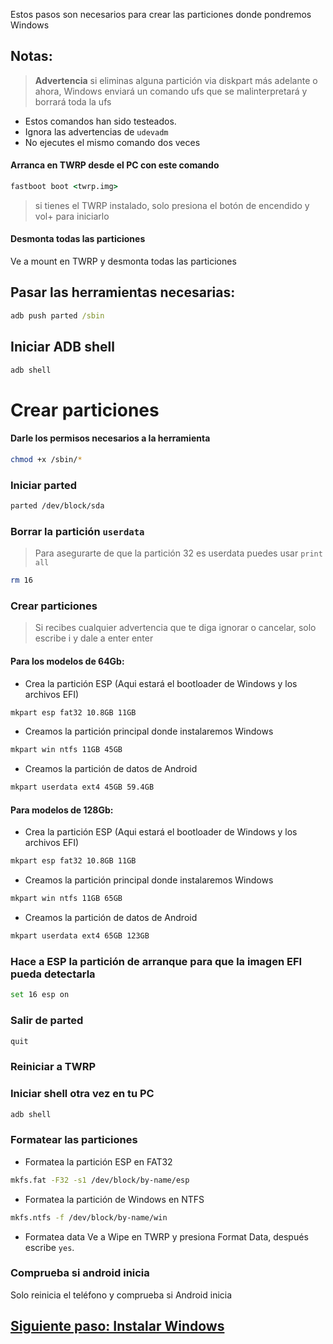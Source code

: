 Estos pasos son necesarios para crear las particiones donde pondremos Windows

## Notas:
> **Advertencia** si eliminas alguna partición via diskpart más adelante o ahora, Windows enviará un comando ufs que se malinterpretará y borrará toda la ufs
- Estos comandos han sido testeados.
- Ignora las advertencias de `udevadm`
- No ejecutes el mismo comando dos veces

#### Arranca en TWRP desde el PC con este comando
```cmd
fastboot boot <twrp.img>
```
> si tienes el TWRP instalado, solo presiona el botón de encendido y vol+ para iniciarlo

#### Desmonta todas las particiones
Ve a mount en TWRP y desmonta todas las particiones

## Pasar las herramientas necesarias:
```cmd
adb push parted /sbin
```

## Iniciar ADB shell
```cmd
adb shell
```

# Crear particiones
#### Darle los permisos necesarios a la herramienta
```sh
chmod +x /sbin/*
```

### Iniciar parted
```sh
parted /dev/block/sda
```

### Borrar la partición `userdata` 
>Para asegurarte de que la partición 32 es userdata puedes usar
>  `print all`
```sh
rm 16
```

### Crear particiones
> Si recibes cualquier advertencia que te diga ignorar o cancelar, solo escribe i y dale a enter enter

#### Para los modelos de 64Gb:

- Crea la partición ESP (Aqui estará el bootloader de Windows y los archivos EFI)
```sh
mkpart esp fat32 10.8GB 11GB
```

- Creamos la partición principal donde instalaremos Windows
```sh
mkpart win ntfs 11GB 45GB 
```

- Creamos la partición de datos de Android
```sh
mkpart userdata ext4 45GB 59.4GB
```


#### Para modelos de 128Gb:

- Crea la partición ESP (Aqui estará el bootloader de Windows y los archivos EFI)
```sh
mkpart esp fat32 10.8GB 11GB
```

- Creamos la partición principal donde instalaremos Windows
```sh
mkpart win ntfs 11GB 65GB
```

- Creamos la partición de datos de Android
```sh
mkpart userdata ext4 65GB 123GB
```


### Hace a ESP la partición de arranque para que la imagen EFI pueda detectarla
```sh
set 16 esp on
```

### Salir de parted
```sh
quit
```

### Reiniciar a TWRP

### Iniciar shell otra vez en tu PC
```cmd
adb shell
```

### Formatear las particiones
-  Formatea la partición ESP en FAT32
```sh
mkfs.fat -F32 -s1 /dev/block/by-name/esp
```

-  Formatea la partición de Windows en NTFS
```sh
mkfs.ntfs -f /dev/block/by-name/win
```

- Formatea data
Ve a Wipe en TWRP y presiona Format Data, 
después escribe `yes`.

### Comprueba si android inicia
Solo reinicia el teléfono y comprueba si Android inicia


## [Siguiente paso: Instalar Windows](/guide/Español/2-instalacion-es.md)
